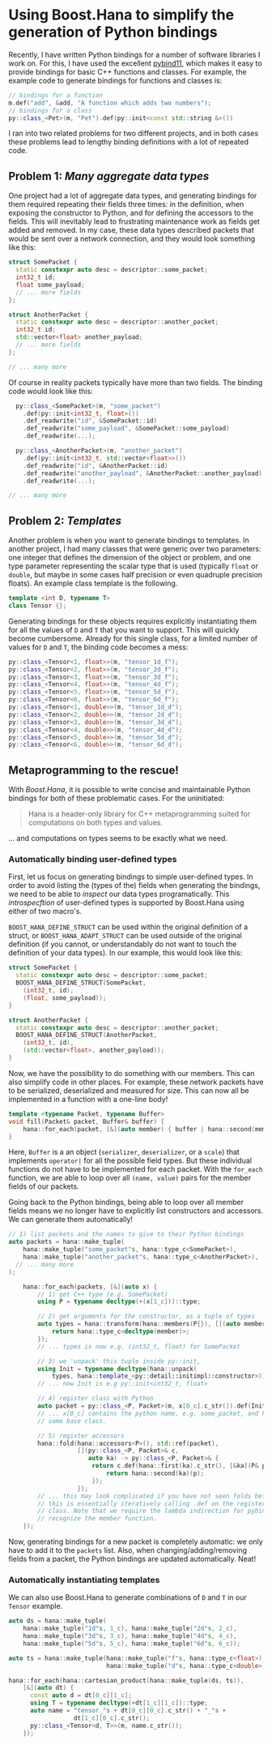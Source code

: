 # Using Boost.Hana to simplify the generation of Python bindings<a id="sec-1"></a>

Recently, I have written Python bindings for a number of software libraries I work on. For this, I have used the excellent [pybind11](https://github.com/pybind/pybind11), which makes it easy to provide bindings for basic C++ functions and classes. For example, the example code to generate bindings for functions and classes is:

```cpp
// bindings for a function
m.def("add", &add, "A function which adds two numbers");
// bindings for a class
py::class_<Pet>(m, "Pet").def(py::init<const std::string &>())
```

I ran into two related problems for two different projects, and in both cases these problems lead to lengthy binding definitions with a lot of repeated code.

## Problem 1: *Many aggregate data types*<a id="sec-1-1"></a>

One project had a lot of aggregate data types, and generating bindings for them required repeating their fields three times: in the definition, when exposing the constructor to Python, and for defining the accessors to the fields. This will inevitably lead to frustrating maintenance work as fields get added and removed. In my case, these data types described packets that would be sent over a network connection, and they would look something like this:

```cpp
struct SomePacket {
  static constexpr auto desc = descriptor::some_packet;
  int32_t id;
  float some_payload;
  // ... more fields
};

struct AnotherPacket {
  static constexpr auto desc = descriptor::another_packet;
  int32_t id;
  std::vector<float> another_payload;
  // ... more fields
};

// ... many more
```

Of course in reality packets typically have more than two fields. The binding code would look like this:

```cpp
  py::class_<SomePacket>(m, "some_packet")
    .def(py::init<int32_t, float>())
    .def_readwrite("id", &SomePacket::id)
    .def_readwrite("some_payload", &SomePacket::some_payload)
    .def_readwrite(...);

  py::class_<AnotherPacket>(m, "another_packet")
    .def(py::init<int32_t, std::vector<float>>())
    .def_readwrite("id", &AnotherPacket::id)
    .def_readwrite("another_payload", &AnotherPacket::another_payload)
    .def_readwrite(...);

// ... many more
```

## Problem 2: *Templates*<a id="sec-1-2"></a>

Another problem is when you want to generate bindings to templates. In another project, I had many classes that were generic over two parameters: one integer that defines the dimension of the object or problem, and one type parameter representing the scalar type that is used (typically `float` or `double`, but maybe in some cases half precision or even quadruple precision floats). An example class template is the following.

```cpp
template <int D, typename T>
class Tensor {};
```

Generating bindings for these objects requires explicitly instantiating them for all the values of `D` and `T` that you want to support. This will quickly become cumbersome. Already for this single class, for a limited number of values for `D` and `T`, the binding code becomes a mess:

```cpp
py::class_<Tensor<1, float>>(m, "tensor_1d_f");
py::class_<Tensor<2, float>>(m, "tensor_2d_f");
py::class_<Tensor<3, float>>(m, "tensor_3d_f");
py::class_<Tensor<4, float>>(m, "tensor_4d_f");
py::class_<Tensor<5, float>>(m, "tensor_5d_f");
py::class_<Tensor<6, float>>(m, "tensor_6d_f");
py::class_<Tensor<1, double>>(m, "tensor_1d_d");
py::class_<Tensor<2, double>>(m, "tensor_2d_d");
py::class_<Tensor<3, double>>(m, "tensor_3d_d");
py::class_<Tensor<4, double>>(m, "tensor_4d_d");
py::class_<Tensor<5, double>>(m, "tensor_5d_d");
py::class_<Tensor<6, double>>(m, "tensor_6d_d");
```

## Metaprogramming to the rescue!<a id="sec-1-3"></a>

With *Boost.Hana*, it is possible to write concise and maintainable Python bindings for both of these problematic cases. For the uninitiated:

> Hana is a header-only library for C++ metaprogramming suited for computations on both types and values.

&#x2026; and computations on types seems to be exactly what we need.

### Automatically binding user-defined types<a id="sec-1-3-1"></a>

First, let us focus on generating bindings to simple user-defined types. In order to avoid listing the (types of the) fields when generating the bindings, we need to be able to *inspect* our data types programatically. This *introspecftion* of user-defined types is supported by Boost.Hana using either of two macro's.

`BOOST_HANA_DEFINE_STRUCT` can be used within the original definition of a struct, or `BOOST_HANA_ADAPT_STRUCT` can be used outside of the original definition (if you cannot, or understandably do not want to touch the definition of your data types). In our example, this would look like this:

```cpp
struct SomePacket {
  static constexpr auto desc = descriptor::some_packet;
  BOOST_HANA_DEFINE_STRUCT(SomePacket,
    (int32_t, id),
    (float, some_payload));
}

struct AnotherPacket {
  static constexpr auto desc = descriptor::another_packet;
  BOOST_HANA_DEFINE_STRUCT(AnotherPacket,
    (int32_t, id),
    (std::vector<float>, another_payload));
}
```

Now, we have the possibility to do something with our members. This can also simplify code in other places. For example, these network packets have to be serialized, deserialized and measured for size. This can now all be implemented in a function with a one-line body!

```cpp
template <typename Packet, typename Buffer>
void fill(Packet& packet, Buffer& buffer) {
    hana::for_each(packet, [&](auto member) { buffer | hana::second(member); });
}
```

Here, `Buffer` is a an object (`serializer`, `deserializer`, or a `scale`) that implements `operator|` for all the possible field types. But these individual functions do not have to be implemented for each packet. With the `for_each` function, we are able to loop over all `(name, value)` pairs for the member fields of our packets.

Going back to the Python bindings, being able to loop over all member fields means we no longer have to explicitly list constructors and accessors. We can generate them automatically!

```cpp
// 1) list packets and the names to give to their Python bindings
auto packets = hana::make_tuple(
    hana::make_tuple("some_packet"s, hana::type_c<SomePacket>),
    hana::make_tuple("another_packet"s, hana::type_c<AnotherPacket>),
  // ... many more
);

    hana::for_each(packets, [&](auto x) {
        // 1) get C++ type (e.g. SomePacket)
        using P = typename decltype(+(x[1_c]))::type;

        // 2) get arguments for the constructor, as a tuple of types
        auto types = hana::transform(hana::members(P{}), [](auto member) {
            return hana::type_c<decltype(member)>;
        });
        // ... types is now e.g. (int32_t, float) for SomePacket

        // 3) we 'unpack' this tuple inside py::init,
        using Init = typename decltype(hana::unpack(
            types, hana::template_<py::detail::initimpl::constructor>))::type;
        // ... now Init is e.g py::init<int32_t, float>

        // 4) register class with Python
        auto packet = py::class_<P, Packet>(m, x[0_c].c_str()).def(Init());
        // ... x[0_c] contains the python name, e.g. some_packet, and Packet is
        // some base class.

        // 5) register accessors
        hana::fold(hana::accessors<P>(), std::ref(packet),
                   [](py::class_<P, Packet>& c,
                      auto ka) -> py::class_<P, Packet>& {
                       return c.def(hana::first(ka).c_str(), [&ka](P& p) {
                           return hana::second(ka)(p);
                       });
                   });
        // ... this may look complicated if you have not seen folds before, but
        // this is essentially iteratively calling .def on the registered packet
        // class. Note that we require the lambda indirection for pybind11 to
        // recognize the member function.
    });
```

Now, generating bindings for a new packet is completely automatic: we only have to add it to the `packets` list. Also, when changing/adding/removing fields from a packet, the Python bindings are updated automatically. Neat!

### Automatically instantiating templates<a id="sec-1-3-2"></a>

We can also use Boost.Hana to generate combinations of `D` and `T` in our `Tensor` example.

```cpp
auto ds = hana::make_tuple(
    hana::make_tuple("1d"s, 1_c), hana::make_tuple("2d"s, 2_c),
    hana::make_tuple("3d"s, 3_c), hana::make_tuple("4d"s, 4_c),
    hana::make_tuple("5d"s, 5_c), hana::make_tuple("6d"s, 6_c));

auto ts = hana::make_tuple(hana::make_tuple("f"s, hana::type_c<float>),
                           hana::make_tuple("d"s, hana::type_c<double>));

hana::for_each(hana::cartesian_product(hana::make_tuple(ds, ts)),
    [&](auto dt) {
      const auto d = dt[0_c][1_c];
      using T = typename decltype(+dt[1_c][1_c])::type;
      auto name = "tensor_"s + dt[0_c][0_c].c_str() + "_"s +
                  dt[1_c][0_c].c_str();
      py::class_<Tensor<d, T>>(m, name.c_str());
    });
```
